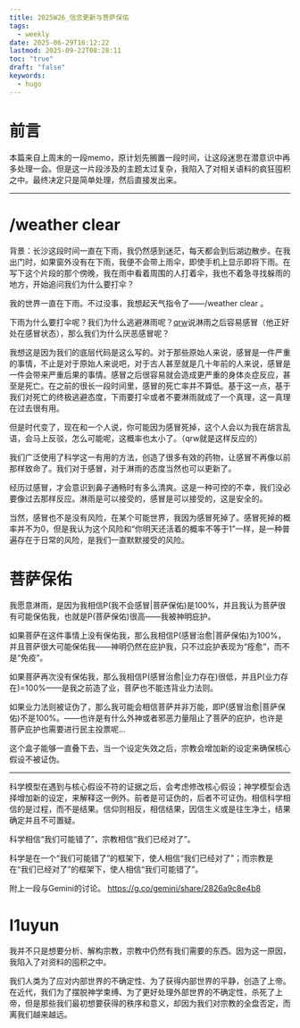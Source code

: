 ```yaml
---
title: 2025W26_信念更新与菩萨保佑
tags:
  - weekly
date: 2025-06-29T16:12:22
lastmod: 2025-09-22T08:28:11
toc: "true"
draft: "false"
keywords:
  - hugo
---
```

# 前言
本篇来自上周末的一段memo，原计划先搁置一段时间，让这段迷思在潜意识中再多处理一会。但是这一片段涉及的主题太过复杂，我陷入了对相关语料的疯狂囤积之中。最终决定只是简单处理，然后直接发出来。

---
# /weather clear
背景：长沙这段时间一直在下雨，我仍然感到迷茫，每天都会到后湖边散步。在我出门时，如果窗外没有在下雨，我便不会带上雨伞，即使手机上显示即将下雨。在写下这个片段的那个傍晚，我在雨中看着周围的人打着伞，我也不着急寻找躲雨的地方，开始追问我们为什么要打伞？

我的世界一直在下雨。不过没事，我想起天气指令了——/weather clear 。

下雨为什么要打伞呢？我们为什么逃避淋雨呢？[qrw](https://qrw1.github.io)说淋雨之后容易感冒（他正好处在感冒状态），那么我们为什么厌恶感冒呢？

我想这是因为我们的底层代码是这么写的。对于那些原始人来说，感冒是一件严重的事情，不止是对于原始人来说吧，对于古人甚至就是几十年前的人来说，感冒是一件会带来严重后果的事情。感冒之后很容易就会造成更严重的身体炎症反应，甚至是死亡。在之前的很长一段时间里，感冒的死亡率并不算低。基于这一点，基于我们对死亡的终极逃避态度，下雨要打伞或者不要淋雨就成了一个真理，这一真理在过去很有用。

但是时代变了，现在和一个人说，你可能因为感冒死掉，这个人会以为我在胡言乱语，会马上反驳，怎么可能呢，这概率也太小了。（qrw就是这样反应的）

我们广泛使用了科学这一有用的方法，创造了很多有效的药物，让感冒不再像以前那样致命了。我们对于感冒，对于淋雨的态度当然也可以更新了。

经历过感冒，才会意识到鼻子通畅时有多么清爽。这是一种可控的不幸，我们没必要像过去那样反应。淋雨是可以接受的，感冒是可以接受的，这是安全的。

当然，感冒也不是没有风险，在某个可能世界，我因为感冒死掉了。感冒死掉的概率并不为0，但是我认为这个风险和“你明天还活着的概率不等于1”一样，是一种普遍存在于日常的风险，是我们一直默默接受的风险。

# 菩萨保佑
我愿意淋雨，是因为我相信P(我不会感冒|菩萨保佑)是100%，并且我认为菩萨很有可能保佑我，也就是P(菩萨保佑)很高——我被神明庇护。

如果菩萨在这件事情上没有保佑我，那么我相信P(感冒治愈|菩萨保佑)为100%，并且菩萨很大可能保佑我——神明仍然在庇护我，只不过庇护表现为“痊愈”，而不是“免疫”。

如果菩萨再次没有保佑我，那么我相信P(感冒治愈|业力存在)很低，并且P(业力存在)=100%——是我之前造了业，菩萨也不能违背业力法则。

如果业力法则被证伪了，那么我可能会相信菩萨并非万能，即P(感冒治愈|菩萨保佑)不是100%。——也许是有什么外神或者邪恶力量阻止了菩萨的庇护，也许是菩萨庇护也需要进行民主投票呢...

这个盒子能够一直叠下去，当一个设定失效之后，宗教会增加新的设定来确保核心假设不被证伪。

---
科学模型在遇到与核心假设不符的证据之后，会考虑修改核心假设；神学模型会选择增加新的设定，来解释这一例外。前者是可证伪的，后者不可证伪。相信科学相信的是过程，而不是结果。信仰则相反，相信结果，因信生义或是往生净土，结果确定并且不可置疑。

科学相信“我们可能错了”，宗教相信“我们已经对了”。

科学是在一个“我们可能错了”的框架下，使人相信“我们已经对了”；而宗教是在“我们已经对了”的框架下，使人相信“我们可能错了”。

附上一段与Gemini的讨论。
https://g.co/gemini/share/2826a9c8e4b8 
# l1uyun
我并不只是想要分析、解构宗教，宗教中仍然有我们需要的东西。因为这一原因，我陷入了对资料的囤积之中。

我们人类为了应对内部世界的不确定性、为了获得内部世界的平静，创造了上帝。在近代，我们为了摆脱神学束缚、为了更好处理外部世界的不确定性，杀死了上帝，但是那些我们最初想要获得的秩序和意义，却因为我们对宗教的全盘否定，而离我们越来越远。

